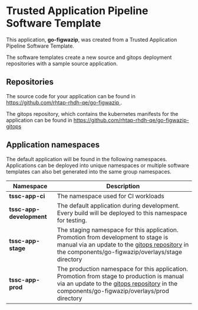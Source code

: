 # Trusted Application Pipeline Software Template

This application, **go-figwazip**, was created from a Trusted Application Pipeline Software Template.

The software templates create a new source and gitops deployment repositories with a sample source application. 

## Repositories

The source code for your application can be found in [https://github.com/rhtap-rhdh-qe/go-figwazip ](https://github.com/rhtap-rhdh-qe/go-figwazip ).
 
The gitops repository, which contains the kubernetes manifests for the application can be found in 
[https://github.com/rhtap-rhdh-qe/go-figwazip-gitops ](https://github.com/rhtap-rhdh-qe/go-figwazip-gitops ) 

## Application namespaces 

The default application will be found in the following namespaces. Applications can be deployed into unique namespaces or multiple software templates can also bet generated into the same group namespaces.  

|  Namespace   |  Description   |  
| -------- | -------- |
| **tssc-app-ci** | The namespace used for CI workloads |
| **tssc-app-development** | The default application during development. Every build will be deployed to this namespace for testing. |
| **tssc-app-stage** | The staging namespace for this application. Promotion from development to stage is manual via an update to the [gitops repository](https://github.com/rhtap-rhdh-qe/go-figwazip-gitops ) in the components/go-figwazip/overlays/stage directory |
| **tssc-app-prod** | The production namespace for this application. Promotion from stage to production is manual via an update to the [gitops repository](https://github.com/rhtap-rhdh-qe/go-figwazip-gitops ) in the components/go-figwazip/overlays/prod directory |